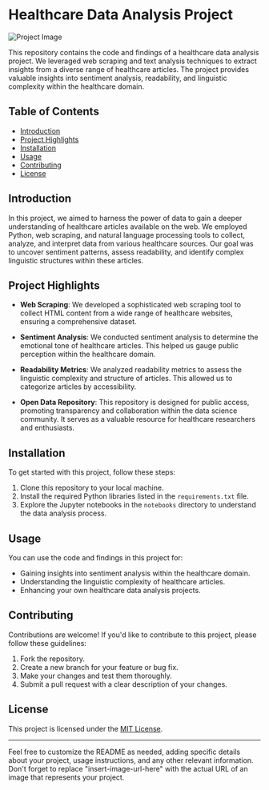 # Healthcare Data Analysis Project

![Project Image](insert-image-url-here)

This repository contains the code and findings of a healthcare data analysis project. We leveraged web scraping and text analysis techniques to extract insights from a diverse range of healthcare articles. The project provides valuable insights into sentiment analysis, readability, and linguistic complexity within the healthcare domain.

## Table of Contents

- [Introduction](#introduction)
- [Project Highlights](#project-highlights)
- [Installation](#installation)
- [Usage](#usage)
- [Contributing](#contributing)
- [License](#license)

## Introduction

In this project, we aimed to harness the power of data to gain a deeper understanding of healthcare articles available on the web. We employed Python, web scraping, and natural language processing tools to collect, analyze, and interpret data from various healthcare sources. Our goal was to uncover sentiment patterns, assess readability, and identify complex linguistic structures within these articles.

## Project Highlights

- **Web Scraping**: We developed a sophisticated web scraping tool to collect HTML content from a wide range of healthcare websites, ensuring a comprehensive dataset.

- **Sentiment Analysis**: We conducted sentiment analysis to determine the emotional tone of healthcare articles. This helped us gauge public perception within the healthcare domain.

- **Readability Metrics**: We analyzed readability metrics to assess the linguistic complexity and structure of articles. This allowed us to categorize articles by accessibility.

- **Open Data Repository**: This repository is designed for public access, promoting transparency and collaboration within the data science community. It serves as a valuable resource for healthcare researchers and enthusiasts.

## Installation

To get started with this project, follow these steps:

1. Clone this repository to your local machine.
2. Install the required Python libraries listed in the `requirements.txt` file.
3. Explore the Jupyter notebooks in the `notebooks` directory to understand the data analysis process.

## Usage

You can use the code and findings in this project for:

- Gaining insights into sentiment analysis within the healthcare domain.
- Understanding the linguistic complexity of healthcare articles.
- Enhancing your own healthcare data analysis projects.

## Contributing

Contributions are welcome! If you'd like to contribute to this project, please follow these guidelines:

1. Fork the repository.
2. Create a new branch for your feature or bug fix.
3. Make your changes and test them thoroughly.
4. Submit a pull request with a clear description of your changes.

## License

This project is licensed under the [MIT License](LICENSE).

---

Feel free to customize the README as needed, adding specific details about your project, usage instructions, and any other relevant information. Don't forget to replace "insert-image-url-here" with the actual URL of an image that represents your project.
